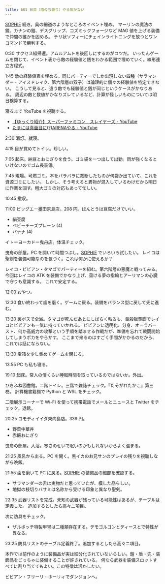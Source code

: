 ```yaml
---
title: 681 日目（雨のち曇り）やる気がない
---
```


[SOPHIE][dtp22] 続き。奥の細道のようなところのイベント埋め。
マーリンの魔法の鏡、カナンの鎧、デスグリップ、コズミックフォージなど MAG 値を上げる装備で仲間の誰かを固める。
チリ状ソフィーにチェインライトニングを放つとワンコマンドで勝利する。

0:30 サクセス組帰還。アムルアムトを後回しにするのがコツだ。
いったんゲームを閉じて、イベント表から敵の経験値と銭をわかる範囲で埋めていく。線形連立方程式。

1:45 敵の経験値表を埋める。同じパーティーでしか出現しない四種（サラマンダー・アイスドレイク、第六階層の双子）は論理的に個々の経験値を特定できない。
こうして見ると、違う敵でも経験値と銭が同じというケースがかなりある。
周辺の敵と数値がかなりズレているなど、計算が怪しいものについては明日検算する。

寝るまで YouTube を視聴する。

* [【ゆっくり紹介】スーパーファミコン　スレイヤーズ - YouTube](https://www.youtube.com/watch?v=jQfWLotXCUc)
* [たまには真面目に(?)ARENAやる - YouTube](https://www.youtube.com/watch?v=g6Q4-H7UHug)

2:30 消灯。就寝。

4:15 目が覚めてトイレ。珍しい。

7:05 起床。納豆とおにぎりを食う。ゴミ袋を一つ出して出勤。雨が強くなるといけないのでゴム長装備。

7:45 現場。可燃ゴミ。本をバラバラに裁断したものが何袋か出ていて、これを資源ゴミにしたい。
しかし、そう考えると異物が混入しているわけだから明日に作業を回す。粗大ゴミの対応もあって忙しい。

10:45 撤収。

11:00 ビッグエー墨田京島店。208 円。ほんとうは豆腐だけでいい。

* 絹豆腐
* ベビーチーズプレーン (4)
* バナナ (4)

イトーヨーカドー曳舟店。体温チェック。

曳舟の部屋。PC を開いて時間つぶし。[SOPHIE][dtp22] でいろいろ試したい。
レイコは聖剣を装備可能なのを気づく。これは何かに使えるか？

レイコ・ビビアン・タマゴでパーティーを組む。第六階層の悪魔と戦ってみる。
今回はレイコの ATK を装備でかなり上げ、蕩ける夢の指輪とアーリマンの心臓で守りも意識する。
これで安定する。

12:00 おやつ。

12:30 食い終わって歯を磨く。ゲームに戻る。装備をバランス型に戻して先に進む。

13:20 裏ボスで全滅。タマゴが死んだあとにしばらく粘るも、竜殺獄葬脚でレイコとビビアンも一気に持っていかれる。
ビビアンに透明化、分身、オーラバースト、何か高威力の攻撃という手順を踏ませる作戦だが、準備を忘れて戦闘開始してしまうポカをやらかす。
ここまで来るのはすごく手間がかかるのだから、これでは話にならない。

13:30 宝箱を少し集めてゲームを閉じる。

13:55 PC も私も寝る。

19:10 起床。常人の倍くらい睡眠時間を取っているのではないか。外出。

ひきふね図書館。二階トイレ。三階で雑誌チェック。『たそがれたかこ』第三巻。
計算機書籍棚で Python と WSL をチェック。

二階展示コーナーで Wi-Fi を使って携帯電話でメールとニュースと Twitter をチェック。退館。

20:25 コモディイイダ東向島店。339 円。

* 野菜中華丼
* 赤飯おにぎり

曳舟の部屋。入浴。寒さのせいで眠いのかもしれないからよく温まる。

21:25 風呂から出る。PC を開く。黒イカのお兄サンのプレイの残りを視聴しながら晩飯。

21:55 歯を磨いて PC に戻る。[SOPHIE][dtp22] の装備品の細部を確認する。

* サラマンダーの舌は実物だと思っていたが、模した品らしい。
* 地獄の枝切りバサミは名称から受ける印象と異なり聖剣。

22:35 武器リストを完成。未知の武器が残っている可能性はあるが、テーブルは定義した。
追加するとしたら高々ニ項目。

次に防具をチェック。

* ザルボッチ特製甲冑は二種類存在する。デモゴルゴンとディースとで特性が異なる。

23:25 防具リストのテーブル定義終了。追加するとしたら高々ニ項目。

本作では前作のように装備品が実は細分化されていないらしい。鎧・盾・兜・装飾品をごっちゃに装備することが許されている。
何なら武器を装備スロットすべてに割り当ててもよい。この特徴は活かしたい。

ビビアン・フリーリ・ホーリィでダンジョンへ。

[dtp22]: https://wodifes.net/game/show/469
